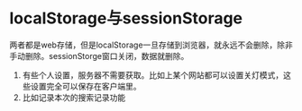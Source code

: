 # localStorage与sessionStorage
两者都是web存储，但是localStorage一旦存储到浏览器，就永远不会删除，除非手动删除。sessionStorge窗口关闭，数据就删除。
1. 有些个人设置，服务器不需要获取。比如上某个网站都可以设置关灯模式，这些设置完全可以保存在客户端里。
2. 比如记录本次的搜索记录功能